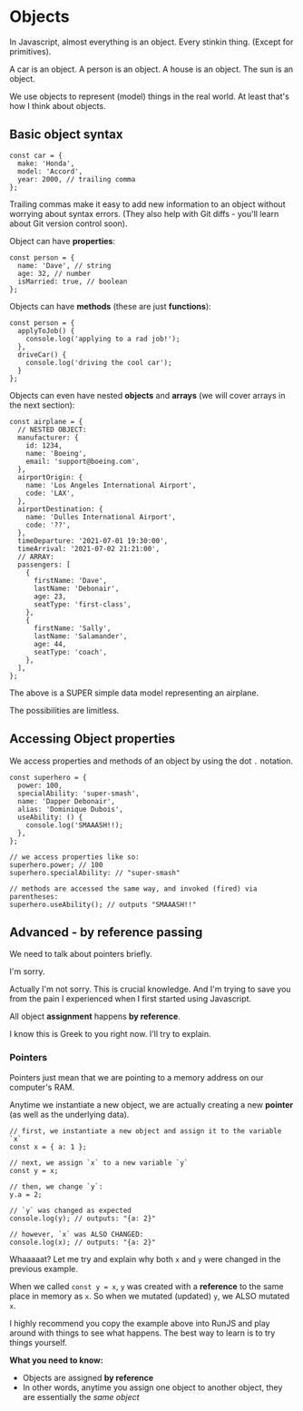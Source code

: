 # Objects

In Javascript, almost everything is an object. Every stinkin thing. (Except for primitives).

A car is an object. A person is an object. A house is an object. The sun is an object.

We use objects to represent (model) things in the real world. At least that's how I think about objects.

## Basic object syntax

```
const car = {
  make: 'Honda',
  model: 'Accord',
  year: 2000, // trailing comma
};
```

Trailing commas make it easy to add new information to an object without worrying about syntax errors.
(They also help with Git diffs - you'll learn about Git version control soon).

Object can have **properties**:

```
const person = {
  name: 'Dave', // string
  age: 32, // number
  isMarried: true, // boolean
};
```

Objects can have **methods** (these are just **functions**):

```
const person = {
  applyToJob() {
    console.log('applying to a rad job!');
  },
  driveCar() {
    console.log('driving the cool car');
  }
};
```

Objects can even have nested **objects** and **arrays** (we will cover arrays in the next section):

```
const airplane = {
  // NESTED OBJECT:
  manufacturer: {
    id: 1234,
    name: 'Boeing',
    email: 'support@boeing.com',
  },
  airportOrigin: {
    name: 'Los Angeles International Airport',
    code: 'LAX',
  },
  airportDestination: {
    name: 'Dulles International Airport',
    code: '??',
  },
  timeDeparture: '2021-07-01 19:30:00',
  timeArrival: '2021-07-02 21:21:00',
  // ARRAY:
  passengers: [
    {
      firstName: 'Dave',
      lastName: 'Debonair',
      age: 23,
      seatType: 'first-class',
    },
    {
      firstName: 'Sally',
      lastName: 'Salamander',
      age: 44,
      seatType: 'coach',
    },
  ],
};
```

The above is a SUPER simple data model representing an airplane.

The possibilities are limitless.

## Accessing Object properties

We access properties and methods of an object by using the dot `.` notation.

```
const superhero = {
  power: 100,
  specialAbility: 'super-smash',
  name: 'Dapper Debonair',
  alias: 'Dominique Dubois',
  useAbility: () {
    console.log('SMAAASH!!);
  },
};

// we access properties like so:
superhero.power; // 100
superhero.specialAbility: // "super-smash"

// methods are accessed the same way, and invoked (fired) via parentheses:
superhero.useAbility(); // outputs "SMAAASH!!"
```

## Advanced - by reference passing

We need to talk about pointers briefly.

I'm sorry.

Actually I'm not sorry. This is crucial knowledge. And I'm trying to save you from the pain I experienced
when I first started using Javascript.

All object **assignment** happens **by reference**.

I know this is Greek to you right now. I'll try to explain.

### Pointers

Pointers just mean that we are pointing to a memory address on our computer's RAM.

Anytime we instantiate a new object, we are actually creating a new **pointer** (as well as the underlying data).

```
// first, we instantiate a new object and assign it to the variable `x`
const x = { a: 1 };

// next, we assign `x` to a new variable `y`
const y = x;

// then, we change `y`:
y.a = 2;

// `y` was changed as expected
console.log(y); // outputs: "{a: 2}"

// however, `x` was ALSO CHANGED:
console.log(x); // outputs: "{a: 2}"
```

Whaaaaat? Let me try and explain why both `x` and `y` were changed in the previous example.

When we called `const y = x`, `y` was created with a **reference** to the same place in memory as `x`.
So when we mutated (updated) `y`, we ALSO mutated `x`.

I highly recommend you copy the example above into RunJS and play around with things to see what happens.
The best way to learn is to try things yourself.

**What you need to know:**

- Objects are assigned **by reference**
- In other words, anytime you assign one object to another object, they are essentially the _same object_
